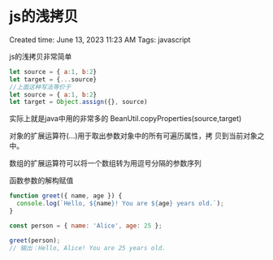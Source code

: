 # js的浅拷贝

Created time: June 13, 2023 11:23 AM
Tags: javascript

js的浅拷贝非常简单

```jsx
let source = { a:1, b:2}
let target = {...source}
//上面这种写法等价于
let source = { a:1, b:2}
let target = Object.assign({}, source)
```

实际上就是java中用的非常多的 BeanUtil.copyProperties(source,target)

对象的扩展运算符(...)用于取出参数对象中的所有可遍历属性，拷
贝到当前对象之中。

数组的扩展运算符可以将一个数组转为用逗号分隔的参数序列

函数参数的解构赋值

```jsx
function greet({ name, age }) {
  console.log(`Hello, ${name}! You are ${age} years old.`);
}

const person = { name: 'Alice', age: 25 };

greet(person);
// 输出：Hello, Alice! You are 25 years old.
```